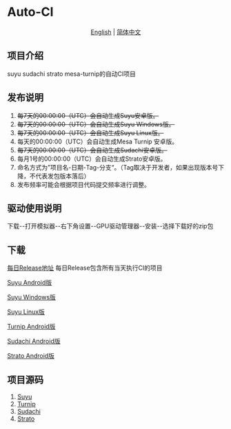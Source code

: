 # Auto-CI

<p align="center">
<a href="./README.md">English</a> | <a href="./README_CN.md">简体中文</a>
</p>

## 项目介绍

suyu sudachi strato mesa-turnip的自动CI项目

## 发布说明

1. ~~每7天的00:00:00（UTC）会自动生成Suyu安卓版。~~
2. ~~每7天的00:00:00（UTC）会自动生成Suyu Windows版。~~
3. ~~每7天的00:00:00（UTC）会自动生成Suyu Linux版。~~
4. 每天的00:00:00（UTC）会自动生成Mesa Turnip 安卓版。
5. ~~每7天的00:00:00（UTC）会自动生成Sudachi安卓版。~~
6. 每月1号的00:00:00（UTC）会自动生成Strato安卓版。
7. 命名方式为”项目名-日期-Tag-分支“。（Tag取决于开发者，如果出现版本号下降，不代表发包版本落后）
8. 发布频率可能会根据项目代码提交频率进行调整。

## 驱动使用说明

下载--打开模拟器--右下角设置--GPU驱动管理器--安装--选择下载好的zip包

## 下载

[每日Release地址](https://github.com/ImpXada/Auto-CI/releases)
每日Release包含所有当天执行CI的项目

[Suyu Android版](https://github.com/ImpXada/Auto-CI/releases/tag/suyu-android)

[Suyu Windows版](https://github.com/ImpXada/Auto-CI/releases/tag/suyu-windows)

[Suyu Linux版](https://github.com/ImpXada/Auto-CI/releases/tag/suyu-linux)

[Turnip Android版](https://github.com/ImpXada/Auto-CI/releases/tag/mesa-turnip-android)

[Sudachi Android版](https://github.com/ImpXada/Auto-CI/releases/tag/sudachi-android)

[Strato Android版](https://github.com/ImpXada/Auto-CI/releases/tag/strato-android)

## 项目源码

1. [Suyu](https://git.suyu.dev/suyu/suyu)
2. [Turnip](https://gitlab.freedesktop.org/mesa/mesa)
3. [Sudachi](https://github.com/sudachi-emu/sudachi)
4. [Strato](https://github.com/strato-emu/strato)